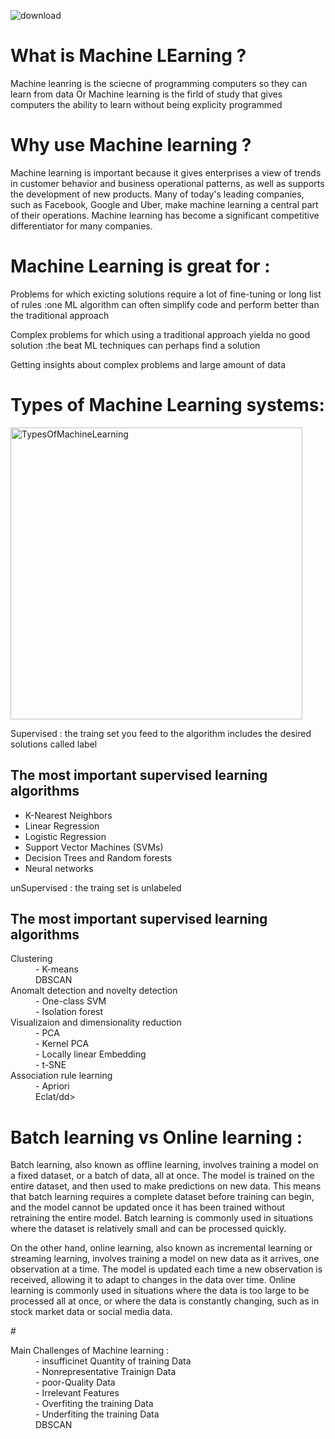 ![download](https://github.com/abdelrahman300/AI/assets/62572088/eb5ef5ea-99a0-436a-98d6-71c14dd028b2)
# What is Machine LEarning ?
Machine leanring is the sciecne of programming computers so they can learn from data Or Machine learning is  the firld of study that gives computers the ability to learn without being explicity programmed 
# Why use Machine learning ?
 Machine learning is important because it gives enterprises a view of trends in customer behavior and business operational patterns, as well as supports the development of new products. Many of today's leading companies, such as Facebook, Google and Uber, make machine learning a central part of their operations. Machine learning has become a significant competitive differentiator for many companies.
# Machine Learning is great for :
 <p>Problems for which exicting solutions require a lot of fine-tuning or long list of rules :one ML algorithm can often simplify code and perform better than the traditional approach</p>
 <p>Complex problems for which using a traditional approach yielda no good solution :the beat ML techniques can perhaps find a solution </p>
 <p>Getting insights about complex problems and large amount of data</p>
 <h1> Types of Machine Learning systems:</h1>
 <img width="467" alt="TypesOfMachineLearning" src="https://github.com/abdelrahman300/AI/assets/62572088/5b6cdf09-4afd-41b5-9b2d-88613c1d02aa">
 <p>Supervised : the traing set you feed to the algorithm includes the desired solutions called label </p>
 <h2>The most important supervised learning algorithms </h2>
<ul>
  <li>K-Nearest Neighbors</li>
  <li>Linear Regression </li>
  <li>Logistic Regression</li>
 <li>Support Vector Machines (SVMs)</li>
 <li>Decision Trees and Random forests </li>
 <li>Neural networks</li>
</ul>  
 <p>unSupervised : the traing set is unlabeled </p>
 <h2>The most important supervised learning algorithms </h2>
<dl>
  <dt>Clustering </dt>
  <dd>- K-means</dd>
  <dd>DBSCAN</dd>
 <dt>Anomalt detection and novelty detection </dt>
  <dd>- One-class SVM</dd>
  <dd>- Isolation forest </dd>
  <dt>Visualizaion and dimensionality reduction</dt>
  <dd>- PCA</dd>
  <dd>- Kernel PCA </dd>
  <dd>- Locally linear Embedding</dd>
  <dd>- t-SNE</dd>
 <dt>Association rule learning  </dt>
  <dd>- Apriori</dd>
  <dd>Eclat/dd>
</dl>
<h1> Batch learning vs Online learning :</h1>
<P>Batch learning, also known as offline learning, involves training a model on a fixed dataset, or a batch of data, all at once. The model is trained on the entire dataset, and then used to make predictions on new data. This means that batch learning requires a complete dataset before training can begin, and the model cannot be updated once it has been trained without retraining the entire model. Batch learning is commonly used in situations where the dataset is relatively small and can be processed quickly.<p>
<p>On the other hand, online learning, also known as incremental learning or streaming learning, involves training a model on new data as it arrives, one observation at a time. The model is updated each time a new observation is received, allowing it to adapt to changes in the data over time. Online learning is commonly used in situations where the data is too large to be processed all at once, or where the data is constantly changing, such as in stock market data or social media data.</p>
# 
 
 <dl>
  <dt>Main Challenges of Machine learning  :</dt>
  <dd>- insufficinet Quantity of training Data </dd>
  <dd>- Nonrepresentative Trainign Data </dd>
  <dd>- poor-Quality Data</dd>
  <dd>- Irrelevant Features </dd>
  <dd>- Overfiting the training Data</dd>
  <dd>- Underfiting the training Data</dd>
  <dd>DBSCAN</dd>
